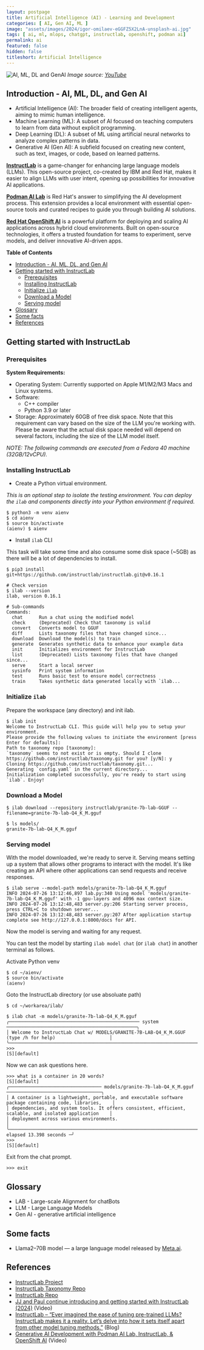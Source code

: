 ```yaml
---
layout: postpage
title: Artificial Intelligence (AI) - Learning and Development
categories: [ AI, Gen AI, ML ]
image: "assets/images/2024/igor-omilaev-eGGFZ5X2LnA-unsplash-ai.jpg"
tags: [ ai, ml, mlops, chatgpt, instructlab, openshift, podman ai]
permalink: ai
featured: false
hidden: false
titleshort: Artificial Intelligence
---
```


![AI, ML, DL and GenAI](assets/images/2024/ai-ml-dl-genai.png)
*Image source: [YouTube](https://www.youtube.com/watch?v=tZj8j3fdXy4)*

## Introduction - AI, ML, DL, and Gen AI

- Artificial Intelligence (AI): The broader field of creating intelligent agents, aiming to mimic human intelligence.
- Machine Learning (ML): A subset of AI focused on teaching computers to learn from data without explicit programming.
- Deep Learning (DL): A subset of ML using artificial neural networks to analyze complex patterns in data.
- Generative AI (Gen AI): A subfield focused on creating new content, such as text, images, or code, based on learned patterns.

**[InstructLab](https://www.redhat.com/en/topics/ai/what-is-instructlab)** is a game-changer for enhancing large language models (LLMs). This open-source project, co-created by IBM and Red Hat, makes it easier to align LLMs with user intent, opening up possibilities for innovative AI applications.

**[Podman AI Lab](https://podman-desktop.io/docs/ai-lab)** is Red Hat's answer to simplifying the AI development process. This extension provides a local environment with essential open-source tools and curated recipes to guide you through building AI solutions.

**[Red Hat OpenShift AI](https://www.redhat.com/en/technologies/cloud-computing/openshift/openshift-ai)** is a powerful platform for deploying and scaling AI applications across hybrid cloud environments. Built on open-source technologies, it offers a trusted foundation for teams to experiment, serve models, and deliver innovative AI-driven apps.

**Table of Contents**

- [Introduction - AI, ML, DL, and Gen AI](#introduction---ai-ml-dl-and-gen-ai)
- [Getting started with InstructLab](#getting-started-with-instructlab)
  - [Prerequisites](#prerequisites)
  - [Installing InstructLab](#installing-instructlab)
  - [Initialize `ilab`](#initialize-ilab)
  - [Download a Model](#download-a-model)
  - [Serving model](#serving-model)
- [Glossary](#glossary)
- [Some facts](#some-facts)
- [References](#references)

## Getting started with InstructLab

### Prerequisites

**System Requirements:**

- Operating System: Currently supported on Apple M1/M2/M3 Macs and Linux systems.
- Software:
  - C++ compiler
  - Python 3.9 or later
- Storage: Approximately 60GB of free disk space. Note that this requirement can vary based on the size of the LLM you're working with. Please be aware that the actual disk space needed will depend on several factors, including the size of the LLM model itself.

*NOTE: The following commands are executed from a Fedora 40 machine (32GB/12vCPU).*

### Installing InstructLab

- Create a Python virtual environment.

*This is an optional step to isolate the testing environment. You can deploy the `ilab` and components directly into your Python environment if required.*

```shell
$ python3 -m venv aienv
$ cd aienv
$ source bin/activate
(aienv) $ aienv
```

- Install `ilab` CLI

This task  will take some time and also consume some disk space (~5GB) as there will be a lot of dependencies to install.

```shell
$ pip3 install git+https://github.com/instructlab/instructlab.git@v0.16.1

# Check version
$ ilab --version
ilab, version 0.16.1

# Sub-commands
Commands:
  chat      Run a chat using the modified model
  check     (Deprecated) Check that taxonomy is valid
  convert   Converts model to GGUF
  diff      Lists taxonomy files that have changed since...
  download  Download the model(s) to train
  generate  Generates synthetic data to enhance your example data
  init      Initializes environment for InstructLab
  list      (Deprecated) Lists taxonomy files that have changed since...
  serve     Start a local server
  sysinfo   Print system information
  test      Runs basic test to ensure model correctness
  train     Takes synthetic data generated locally with `ilab...
```

### Initialize `ilab`

Prepare the workspace (any directory) and init ilab.

```shell
$ ilab init
Welcome to InstructLab CLI. This guide will help you to setup your environment.
Please provide the following values to initiate the environment [press Enter for defaults]:
Path to taxonomy repo [taxonomy]:
`taxonomy` seems to not exist or is empty. Should I clone https://github.com/instructlab/taxonomy.git for you? [y/N]: y
Cloning https://github.com/instructlab/taxonomy.git...
Generating `config.yaml` in the current directory...
Initialization completed successfully, you're ready to start using `ilab`. Enjoy!
```

### Download a Model

```shell
$ ilab download --repository instructlab/granite-7b-lab-GGUF --filename=granite-7b-lab-Q4_K_M.gguf

$ ls models/
granite-7b-lab-Q4_K_M.gguf
```

### Serving model

With the model downloaded, we're ready to serve it. Serving means setting up a system that allows other programs to interact with the model. It's like creating an API where other applications can send requests and receive responses.

```shell
$ ilab serve --model-path models/granite-7b-lab-Q4_K_M.gguf
INFO 2024-07-26 13:12:46,897 lab.py:340 Using model 'models/granite-7b-lab-Q4_K_M.gguf' with -1 gpu-layers and 4096 max context size.
INFO 2024-07-26 13:12:48,483 server.py:206 Starting server process, press CTRL+C to shutdown server...
INFO 2024-07-26 13:12:48,483 server.py:207 After application startup complete see http://127.0.0.1:8000/docs for API.
```

Now the model is serving and waiting for any request.

You can test the model by starting `ilab model chat` (or `ilab chat`) in another terminal as follows.

Activate Python venv

```shell
$ cd ~/aienv/
$ source bin/activate
(aienv)
```

Goto the InstructLab directory (or use absoluate path)

```shell
$ cd ~/workarea/ilab/

$ ilab chat -m models/granite-7b-lab-Q4_K_M.gguf
╭──────────────────────────────────────────────── system ────────────────────────────────────────────────╮
│ Welcome to InstructLab Chat w/ MODELS/GRANITE-7B-LAB-Q4_K_M.GGUF (type /h for help)                    │
╰────────────────────────────────────────────────────────────────────────────────────────────────────────╯
>>>                                                                                           [S][default]
```

Now we can ask questions here.

```shell
>>> what is a container in 20 words?                                                          [S][default]
╭────────────────────────────────── models/granite-7b-lab-Q4_K_M.gguf ───────────────────────────────────╮
│ A container is a lightweight, portable, and executable software package containing code, libraries,    │
│ dependencies, and system tools. It offers consistent, efficient, scalable, and isolated application    │
│ deployment across various environments.                                                                │
╰─────────────────────────────────────────────────────────────────────────────── elapsed 13.398 seconds ─╯
>>>                                                                                           [S][default]
```

Exit from the chat prompt.

```shell
>>> exit
```


## Glossary

- LAB - Large-scale Alignment for chatBots
- LLM - Large Language Models
- Gen AI - generative artificial intelligence

## Some facts

- Llama2–70B model — a large language model released by [Meta.ai](https://www.meta.ai/).

## References

- [InstructLab Project](https://github.com/instructlab)
- [InstructLab Taxonomy Repo](https://github.com/instructlab/taxonomy)
- [InstructLab Repo](https://github.com/instructlab/instructlab)
- [JJ and Paul continue introducing and getting started with InstructLab (2024)](https://www.youtube.com/watch?v=UArqlnAxNWk) (Video)
- [InstructLab – “Ever imagined the ease of tuning pre-trained LLMs? InstructLab makes it a reality. Let’s delve into how it sets itself apart from other model tuning methods.”](https://medium.com/@syeda9118/instructlab-ever-imagined-the-ease-of-tuning-pre-trained-llms-3331ccea8d88) (Blog)
- [Generative AI Development with Podman AI Lab, InstructLab, & OpenShift AI](https://www.youtube.com/watch?v=tZj8j3fdXy4) (Video)